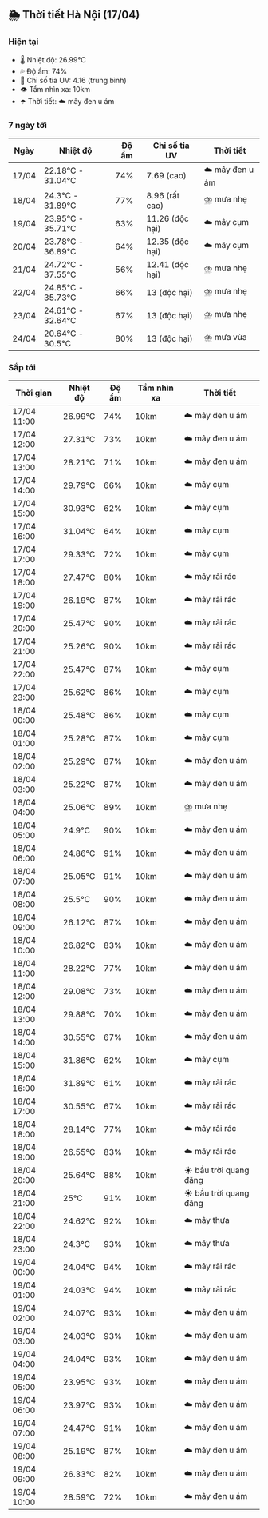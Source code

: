 ## 🌦️ Thời tiết Hà Nội (17/04)

### Hiện tại

- 🌡️ Nhiệt độ: 26.99℃
- 💦 Độ ẩm: 74%
- 🌟 Chỉ số tia UV: 4.16 (trung bình)
- 👁️ Tầm nhìn xa: 10km
- ☂️ Thời tiết: ☁️ mây đen u ám

### 7 ngày tới

| Ngày | Nhiệt độ | Độ ẩm | Chỉ số tia UV | Thời tiết |
| --- | --- | --- | --- | --- |
| 17/04 | 22.18℃ - 31.04℃ | 74% | 7.69 (cao) | ☁️ mây đen u ám |
| 18/04 | 24.3℃ - 31.89℃ | 77% | 8.96 (rất cao) | ⛈️ mưa nhẹ |
| 19/04 | 23.95℃ - 35.71℃ | 63% | 11.26 (độc hại) | ☁️ mây cụm |
| 20/04 | 23.78℃ - 36.89℃ | 64% | 12.35 (độc hại) | ☁️ mây cụm |
| 21/04 | 24.72℃ - 37.55℃ | 56% | 12.41 (độc hại) | ⛈️ mưa nhẹ |
| 22/04 | 24.85℃ - 35.73℃ | 66% | 13 (độc hại) | ⛈️ mưa nhẹ |
| 23/04 | 24.61℃ - 32.64℃ | 67% | 13 (độc hại) | ⛈️ mưa nhẹ |
| 24/04 | 20.64℃ - 30.5℃ | 80% | 13 (độc hại) | ⛈️ mưa vừa |

### Sắp tới

| Thời gian | Nhiệt độ | Độ ẩm | Tầm nhìn xa | Thời tiết |
| --- | --- | --- | --- | --- |
| 17/04 11:00 | 26.99℃ | 74% | 10km | ☁️ mây đen u ám |
| 17/04 12:00 | 27.31℃ | 73% | 10km | ☁️ mây đen u ám |
| 17/04 13:00 | 28.21℃ | 71% | 10km | ☁️ mây đen u ám |
| 17/04 14:00 | 29.79℃ | 66% | 10km | ☁️ mây cụm |
| 17/04 15:00 | 30.93℃ | 62% | 10km | ☁️ mây cụm |
| 17/04 16:00 | 31.04℃ | 64% | 10km | ☁️ mây cụm |
| 17/04 17:00 | 29.33℃ | 72% | 10km | ☁️ mây cụm |
| 17/04 18:00 | 27.47℃ | 80% | 10km | ☁️ mây rải rác |
| 17/04 19:00 | 26.19℃ | 87% | 10km | ☁️ mây rải rác |
| 17/04 20:00 | 25.47℃ | 90% | 10km | ☁️ mây rải rác |
| 17/04 21:00 | 25.26℃ | 90% | 10km | ☁️ mây rải rác |
| 17/04 22:00 | 25.47℃ | 87% | 10km | ☁️ mây cụm |
| 17/04 23:00 | 25.62℃ | 86% | 10km | ☁️ mây cụm |
| 18/04 00:00 | 25.48℃ | 86% | 10km | ☁️ mây cụm |
| 18/04 01:00 | 25.28℃ | 87% | 10km | ☁️ mây cụm |
| 18/04 02:00 | 25.29℃ | 87% | 10km | ☁️ mây đen u ám |
| 18/04 03:00 | 25.22℃ | 87% | 10km | ☁️ mây đen u ám |
| 18/04 04:00 | 25.06℃ | 89% | 10km | ⛈️ mưa nhẹ |
| 18/04 05:00 | 24.9℃ | 90% | 10km | ☁️ mây đen u ám |
| 18/04 06:00 | 24.86℃ | 91% | 10km | ☁️ mây đen u ám |
| 18/04 07:00 | 25.05℃ | 91% | 10km | ☁️ mây đen u ám |
| 18/04 08:00 | 25.5℃ | 90% | 10km | ☁️ mây đen u ám |
| 18/04 09:00 | 26.12℃ | 87% | 10km | ☁️ mây đen u ám |
| 18/04 10:00 | 26.82℃ | 83% | 10km | ☁️ mây đen u ám |
| 18/04 11:00 | 28.22℃ | 77% | 10km | ☁️ mây đen u ám |
| 18/04 12:00 | 29.08℃ | 73% | 10km | ☁️ mây đen u ám |
| 18/04 13:00 | 29.88℃ | 70% | 10km | ☁️ mây đen u ám |
| 18/04 14:00 | 30.55℃ | 67% | 10km | ☁️ mây đen u ám |
| 18/04 15:00 | 31.86℃ | 62% | 10km | ☁️ mây cụm |
| 18/04 16:00 | 31.89℃ | 61% | 10km | ☁️ mây rải rác |
| 18/04 17:00 | 30.55℃ | 67% | 10km | ☁️ mây rải rác |
| 18/04 18:00 | 28.14℃ | 77% | 10km | ☁️ mây rải rác |
| 18/04 19:00 | 26.55℃ | 83% | 10km | ☁️ mây rải rác |
| 18/04 20:00 | 25.64℃ | 88% | 10km | ☀️ bầu trời quang đãng |
| 18/04 21:00 | 25℃ | 91% | 10km | ☀️ bầu trời quang đãng |
| 18/04 22:00 | 24.62℃ | 92% | 10km | ☁️ mây thưa |
| 18/04 23:00 | 24.3℃ | 93% | 10km | ☁️ mây thưa |
| 19/04 00:00 | 24.04℃ | 94% | 10km | ☁️ mây rải rác |
| 19/04 01:00 | 24.03℃ | 94% | 10km | ☁️ mây rải rác |
| 19/04 02:00 | 24.07℃ | 93% | 10km | ☁️ mây đen u ám |
| 19/04 03:00 | 24.03℃ | 93% | 10km | ☁️ mây đen u ám |
| 19/04 04:00 | 24.04℃ | 93% | 10km | ☁️ mây đen u ám |
| 19/04 05:00 | 23.95℃ | 93% | 10km | ☁️ mây đen u ám |
| 19/04 06:00 | 23.97℃ | 93% | 10km | ☁️ mây đen u ám |
| 19/04 07:00 | 24.47℃ | 91% | 10km | ☁️ mây đen u ám |
| 19/04 08:00 | 25.19℃ | 87% | 10km | ☁️ mây đen u ám |
| 19/04 09:00 | 26.33℃ | 82% | 10km | ☁️ mây đen u ám |
| 19/04 10:00 | 28.59℃ | 72% | 10km | ☁️ mây đen u ám |

